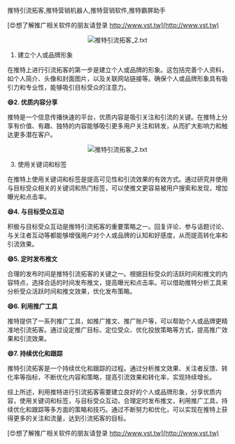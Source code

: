 推特引流拓客,推特营销机器人,推特营销软件,推特霸屏助手

[😍想了解推广相关软件的朋友请登录 http://www.vst.tw](http://www.vst.tw)

 <center><img src="https://vst.tw/MP4/tuiguang/png/3.png" alt="推特引流拓客_2.txt"></center>

1. 建立个人或品牌形象

在推特上进行引流拓客的第一步是建立个人或品牌的形象。这包括完善个人资料，如个人简介、头像和封面图片，以及关联网站链接等。确保个人或品牌形象具有吸引力和专业性，能够吸引目标受众的注意力。

**😄2. 优质内容分享**

推特是一个信息传播快速的平台，优质内容是吸引关注和引流的关键。在推特上分享有价值、有趣、独特的内容能够吸引更多用户关注和转发，从而扩大影响力和触达更多潜在客户。

 <center><img src="https://vst.tw/MP4/tuiguang/png/4.png" alt="推特引流拓客_2.txt"></center>

3. 使用关键词和标签

在推特上使用关键词和标签是提高可见性和引流效果的有效方式。通过研究并使用与目标受众相关的关键词和热门标签，可以使推文更容易被用户搜索和发现，增加曝光和点击率。

**😄4. 与目标受众互动**

积极与目标受众互动是推特引流拓客的重要策略之一。回复评论、参与话题讨论、与关注者互动等都能够增强用户对个人或品牌的认知和好感度，从而提高转化率和引流效果。

**😄5. 定时发布推文**

合理的发布时间是推特引流拓客的关键之一。根据目标受众的活跃时间和推文的内容特点，选择合适的时间发布推文，提高曝光和点击率。可以借助推特分析工具来分析受众活跃时间和推文效果，优化发布策略。

**😄6. 利用推广工具**

推特提供了一系列推广工具，如推广推文、推广账户等，可以帮助个人或品牌更精准地引流拓客。通过设定推广目标、定位受众、优化投放策略等方式，提高推广效果和引流效果。

**😄7. 持续优化和跟踪**

推特引流拓客是一个持续优化和跟踪的过程。通过分析推文效果、关注者反馈、转化率等指标，不断优化内容和策略，提高引流效果和转化率，实现持续增长。

综上所述，利用推特进行引流拓客需要建立良好的个人或品牌形象，分享优质内容，使用关键词和标签，与目标受众互动，合理定时发布推文，利用推广工具，持续优化和跟踪等多方面的策略和技巧。通过不断努力和优化，可以实现在推特上获得更多的关注和流量，达到引流拓客的目标。

[😍想了解推广相关软件的朋友请登录 http://www.vst.tw](http://www.vst.tw)



